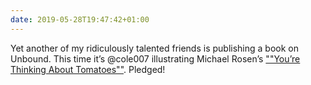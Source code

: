 ```yaml
---
date: 2019-05-28T19:47:42+01:00
---
```

Yet another of my ridiculously talented friends is publishing a book on Unbound. This time it’s @cole007 illustrating Michael Rosen’s [""You’re Thinking About Tomatoes""](https://unbound.com/books/youre-thinking-about-tomatoes/). Pledged!
